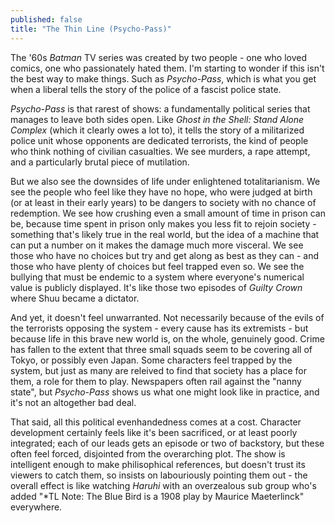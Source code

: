 ```yaml
---
published: false
title: "The Thin Line (Psycho-Pass)"
---
```


The '60s *Batman* TV series was created by two people - one who loved comics, one who
passionately hated them. I'm starting to wonder if this isn't the best way to make things. Such as *Psycho-Pass*, which is what you get when a liberal tells the story of the police of a fascist police state.

*Psycho-Pass* is that rarest of shows: a fundamentally political series that manages to leave both sides open. Like *Ghost in the Shell: Stand Alone Complex* (which it clearly owes a lot to), it tells the story of a militarized police unit whose opponents are dedicated terrorists, the kind of people who think nothing of civilian casualties. We see murders, a rape attempt, and a particularly brutal piece of mutilation.

But we also see the downsides of life under enlightened totalitarianism. We see the people who feel like they have no hope, who were judged at birth (or at least in their early years) to be dangers to society with no chance of redemption. We see how crushing even a small amount of time in prison can be, because time spent in prison only makes you less fit to rejoin society - something that's likely true in the real world, but the idea of a machine that can put a number on it makes the damage much more visceral. We see those who have no choices but try and get along as best as they can - and those who have plenty of choices but feel trapped even so. We see the bullying that must be endemic to a system where everyone's numerical value is publicly displayed. It's like those two episodes of *Guilty Crown* where Shuu became a dictator.

And yet, it doesn't feel unwarranted. Not necessarily because of the evils of the terrorists opposing the system - every cause has its extremists - but because life in this brave new world is, on the whole, genuinely good. Crime has fallen to the extent that three small squads seem to be covering all of Tokyo, or possibly even Japan. Some characters feel trapped by the system, but just as many are releived to find that society has a place for them, a role for them to play. Newspapers often rail against the "nanny state", but *Psycho-Pass* shows us what one might look like in practice, and it's not an altogether bad deal.

That said, all this political evenhandedness comes at a cost. Character development certainly feels like it's been sacrificed, or at least poorly integrated; each of our leads gets an episode or two of backstory, but these often feel forced, disjointed from the overarching plot. The show is intelligent enough to make philisophical references, but doesn't trust its viewers to catch them, so insists on labouriously pointing them out - the overall effect is like watching *Haruhi* with an overzealous sub group who's added "\*TL Note: The Blue Bird is a 1908 play by Maurice Maeterlinck" everywhere.